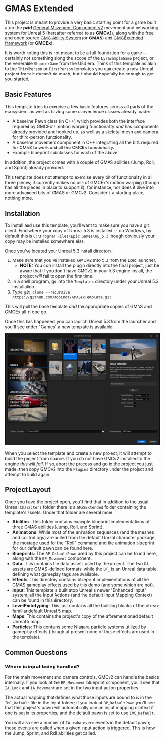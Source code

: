 # GMAS Extended

This project is meant to provide a very basic starting point for a game built atop the **paid** [General Movement Component v2](https://www.unrealengine.com/marketplace/en-US/product/general-movement-component) movement and networking system for Unreal 5 (hereafter referred to as **GMCv2**), along with the free and open source [GMC Ability System](https://github.com/Reznok/GMCAbilitySystem) (or **GMAS**) and [GMCExtended framework](https://github.com/Rooibot/GMCExtended) (or **GMCEx**).

It is worth noting this is not meant to be a full foundation for a game—certainly not something along the scope of the `LyraSampleGame` project, or the venerable `ShooterGame` from the UE4 era. Think of this template as akin to the `ThirdPerson` or `FirstPerson` templates you can create a new Unreal project from: it doesn't do much, but it should hopefully be enough to get you started.

## Basic Features

This template tries to exercise a few basic features across all parts of the ecosystem, as well as having some convenience classes already made:

* A baseline Pawn class (in C++) which provides both the interface required by GMCEx's motion warping functionality _and_ has components already provided and hooked up, as well as a skeletal mesh and camera for third-person functionality.
* A baseline movement component in C++ integrating all the bits required for GMAS to work and all the GMCEx functionality.
* Example blueprint subclasses for each of the above.

In addition, the project comes with a couple of GMAS abilities (Jump, Roll, and Sprint) already provided.

This template does not attempt to exercise every bit of functionality in all three pieces; it currently makes no use of GMCEx's motion warping (though has all the pieces in place to support it), for instance, nor does it dive into more advanced bits of GMAS or GMCv2. Consider it a starting place, nothing more.

## Installation

To install and use this template, you'll want to make sure you have a git client. Find where your copy of Unreal 5.3 is installed -- on Windows, by default this is `C:\Program Files\Epic Games\UE_5.3` though obviously your copy may be installed somewhere else.

Once you've located your Unreal 5.3 install directory:

1. Make sure that you've installed GMCv2 into 5.3 from the Epic launcher.
	* **NOTE:** You _can_ install the plugin directly into the final project, just be aware that if you don't have GMCv2 in your 5.3 engine install, the project _will_ fail to open the first time.
2. In a shell program, go into the `Templates` directory under your Unreal 5.3 installation.
3. Type `git clone --recursive https://github.com/Rooibot/GMASExTemplate.git`

This will pull the base template _and_ the appropriate copies of GMAS and GMCEx all in one go.

Once this has happened, you can launch Unreal 5.3 from the launcher and you'll see under "Games" a new template is available:

![An example of the GMAS Extended template in the Unreal launch window.](Media/Example-TemplatePanel.png)

When you select the template and create a new project, it will attempt to build the project from source. If you do not have GMCv2 installed to the engine _this will fail_. If so, abort the process and go to the project you just made, then copy GMCv2 into the `Plugins` directory under the project and attempt to build again.

## Project Layout

Once you have the project open, you'll find that in addition to the usual Unreal `Characters` folder, there is a `GMASExtended` folder containing the template's assets. Under that folder are several more:

* **Abilities**: This folder contains example blueprint implementations of three GMAS abilities (Jump, Roll, and Sprint).
* **Animations**: While most of the animation sequences (and the meshes and control rigs) are pulled from the default Unreal character package, the montage used for the "Roll" command and the animation blueprint for our default pawn can be found here.
* **Blueprints**: The `BP_DefaultPawn` used by this project can be found here, along with the `BP_Movement` component.
* **Data**: This contains the data assets used by the project. The two `DA_` assets are GMAS-defined formats, while the `DT_` is an Unreal data table defining what gameplay tags are available.
* **Effects**: This directory contains blueprint implementations of all the GMAS gameplay effects used by this demo (and some which are not).
* **Input**: This template is built atop Unreal's newer "Enhanced Input" system; all the Input Actions (and the default Input Mapping Context) can be found in this directory.
* **LevelPrototyping**: This just contains all the building blocks of the oh-so-familiar default Unreal 5 map.
* **Maps**: This contains the project's copy of the aforementioned default Unreal 5 map.
* **Particles**: This contains some Niagara particle systems utilized by gameplay effects (though at present none of those effects are used in the template).

## Common Questions

### Where is input being handled?

For the main movement and camera controls, GMCv2 can handle the basics internally. If you look at the `BP_Movement` blueprint component, you'll see that `IA_Look` and `IA_Movement` are set in the two input action properties.

The actual mapping that defines what those inputs are bound to is in the `IMC_Default` file in the Input folder; if you look at `BP_DefaultPawn` you'll see that this project's pawn will automatically use an input mapping context if one is set in its properties, and the default pawn is set to use `IMC_Default`.

You will also see a number of `IA_<whatever>` events in the default pawn; these events are called when a given input action is triggered. This is how the Jump, Sprint, and Roll abilities get called.